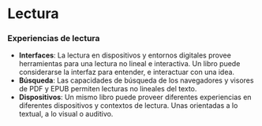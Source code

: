 # Lectura

### Experiencias de lectura

* **Interfaces**: La lectura en dispositivos y entornos digitales provee herramientas para una lectura no lineal e interactiva. Un libro puede considerarse la interfaz para entender, e interactuar con una idea.
* **Búsqueda**: Las capacidades de búsqueda de los navegadores y visores de PDF y EPUB permiten lecturas no lineales del texto.
* **Dispositivos**: Un mismo libro puede proveer diferentes experiencias en diferentes dispositivos y contextos de lectura.  Unas orientadas a lo textual, a lo visual o auditivo.




